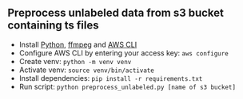 ## Preprocess unlabeled data from s3 bucket containing ts files

- Install [Python](https://www.python.org/), [ffmpeg](https://ffmpeg.org/) and [AWS CLI](https://aws.amazon.com/cli/)  
- Configure AWS CLI by entering your access key: `aws configure`
- Create venv: `python -m venv venv`  
- Activate venv: `source venv/bin/activate`  
- Install dependencies: `pip install -r requirements.txt`  
- Run script: `python preprocess_unlabeled.py [name of s3 bucket]`
